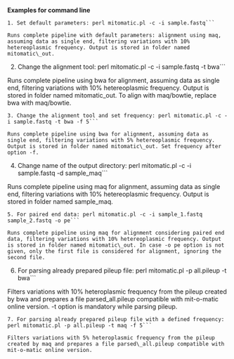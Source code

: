 **Examples for command line**

```
1. Set default parameters: perl mitomatic.pl -c -i sample.fastq```

Runs complete pipeline with default parameters: alignment using maq, assuming data as single end, filtering variations with 10% hetereoplasmic frequency. Output is stored in folder named mitomatic\_out.

```
2. Change the alignment tool: perl mitomatic.pl -c -i sample.fastq -t bwa```

Runs complete pipeline using bwa for alignment, assuming data as single end, filtering variations with 10% hetereoplasmic frequency. Output is stored in folder named mitomatic\_out. To align with maq/bowtie, replace bwa with maq/bowtie.

```
3. Change the alignment tool and set frequency: perl mitomatic.pl -c -i sample.fastq -t bwa -f 5```

Runs complete pipeline using bwa for alignment, assuming data as single end, filtering variations with 5% hetereoplasmic frequency. Output is stored in folder named mitomatic\_out. Set frequency after option -f.

```
4. Change name of the output directory: perl mitomatic.pl -c -i sample.fastq -d sample_maq```

Runs complete pipeline using maq for alignment, assuming data as single end, filtering variations with 10% hetereoplasmic frequency. Output is stored in folder named sample\_maq.

```
5. For paired end data: perl mitomatic.pl -c -i sample_1.fastq sample_2.fastq -o pe```

Runs complete pipeline using maq for alignment considering paired end data, filtering variations with 10% hetereoplasmic frequency. Output is stored in folder named mitomatic\_out. In case -o pe option is not given, only the first file is considered for alignment, ignoring the second file.

```
6. For parsing already prepared pileup file: perl mitomatic.pl -p all.pileup -t bwa```

Filters variations with 10% heteroplasmic frequency from the pileup created by bwa and prepares a file parsed\_all.pileup compatible with mit-o-matic online version. -t option is mandatory while parsing pileup.

```
7. For parsing already prepared pileup file with a defined frequency: perl mitomatic.pl -p all.pileup -t maq -f 5```

Filters variations with 5% heteroplasmic frequency from the pileup created by maq and prepares a file parsed\_all.pileup compatible with mit-o-matic online version.